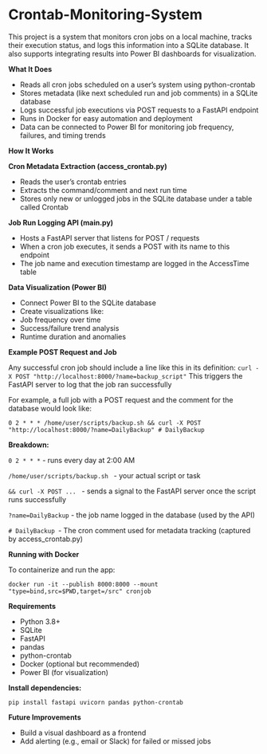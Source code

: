 # Crontab-Monitoring-System
This project is a  system that monitors cron jobs on a local machine, tracks their execution status, and logs this information into a SQLite database. It also supports integrating results into Power BI dashboards for visualization.

**What It Does**
- Reads all cron jobs scheduled on a user’s system using python-crontab
- Stores metadata (like next scheduled run and job comments) in a SQLite database
- Logs successful job executions via POST requests to a FastAPI endpoint
- Runs in Docker for easy automation and deployment
- Data can be connected to Power BI for monitoring job frequency, failures, and timing trends

**How It Works**

**Cron Metadata Extraction (access_crontab.py)**

- Reads the user’s crontab entries
- Extracts the command/comment and next run time
- Stores only new or unlogged jobs in the SQLite database under a table called Crontab

 **Job Run Logging API (main.py)**
 
- Hosts a FastAPI server that listens for POST / requests
- When a cron job executes, it sends a POST with its name to this endpoint
- The job name and execution timestamp are logged in the AccessTime table

**Data Visualization (Power BI)**

- Connect Power BI to the SQLite database
- Create visualizations like:
- Job frequency over time
- Success/failure trend analysis
- Runtime duration and anomalies

**Example POST Request and Job**

Any successful cron job should include a line like this in its definition:
`curl -X POST "http://localhost:8000/?name=backup_script"`
This triggers the FastAPI server to log that the job ran successfully

For example, a full job with a POST request and the comment for the database would look like:

`0 2 * * * /home/user/scripts/backup.sh && curl -X POST "http://localhost:8000/?name=DailyBackup" # DailyBackup`

**Breakdown:**

`0 2 * * *` - runs every day at 2:00 AM

`/home/user/scripts/backup.sh ` - your actual script or task

`&& curl -X POST ... ` - sends a signal to the FastAPI server once the script runs successfully

`?name=DailyBackup`  - the job name logged in the database (used by the API)

`# DailyBackup `-  The cron comment used for metadata tracking (captured by access_crontab.py)


**Running with Docker**

To containerize and run the app:

`docker run -it --publish 8000:8000 --mount "type=bind,src=$PWD,target=/src" cronjob`

**Requirements**

- Python 3.8+
- SQLite
- FastAPI
- pandas
- python-crontab
- Docker (optional but recommended)
- Power BI (for visualization)

**Install dependencies:**

`pip install fastapi uvicorn pandas python-crontab`

**Future Improvements**
- Build a visual dashboard as a frontend
- Add alerting (e.g., email or Slack) for failed or missed jobs
